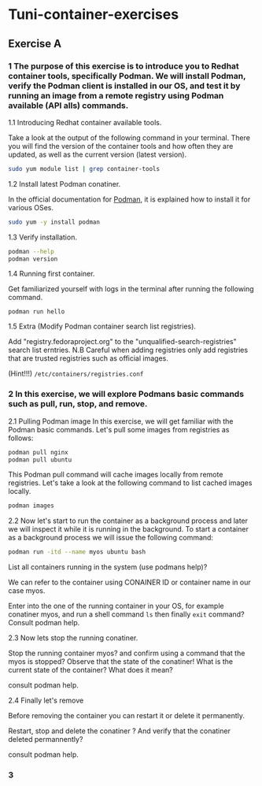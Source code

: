 # Tuni-container-exercises

## Exercise A

### 1 The purpose of this exercise is to introduce you to Redhat container tools, specifically Podman. We will install Podman, verify the Podman client is installed in our OS, and test it by running an image from a remote registry using Podman available (API  alls) commands.  

1.1 Introducing Redhat container available tools.

Take a look at the output of the following command in your terminal. There you will find the version of the container tools and how often they are updated, as well as the current version (latest version).

```sh
sudo yum module list | grep container-tools
```

1.2 Install latest Podman conatiner.

In the official documentation for [Podman](https://podman.io/getting-started/installation), it is explained how to install it for various OSes.

```sh
sudo yum -y install podman
```

1.3 Verify installation.

```sh
podman --help
podman version
```

1.4 Running first container.

Get familiarized yourself with logs in the terminal after running the following command.

`podman run hello`

1.5 Extra (Modify Podman container search list registries).

Add "registry.fedoraproject.org" to the "unqualified-search-registries" search list erntries.
N.B Careful when adding registries only add registries that are trusted registries such as official images.

(Hint!!!) `/etc/containers/registries.conf`

### 2 In this exercise, we will explore Podmans basic commands such as pull, run, stop, and remove.

2.1 Pulling Podman image
In this exercise, we will get familiar with the Podman basic commands. Let's pull some images from registries as follows:

```sh
podman pull nginx
podman pull ubuntu
```

This Podman pull command will cache images locally from remote registries. Let's take a look at the following command to list cached images locally.

```sh
podman images 
```

2.2 Now let's start to run the container as a background process and later we will inspect it while it is running in the background. To start a container as a background process we will issue the following command: 

```sh
podman run -itd --name myos ubuntu bash
```

List all containers running in the system (use podmans help)?

We can refer to the container using CONAINER ID or container name in our case myos.

Enter into the one of the running container in your OS, for example conatiner myos, and run a shell command `ls` then finally `exit` command? Consult podman help.

2.3 Now lets stop the running conatiner.

Stop the running container myos? and confirm using a command that the myos is stopped? Observe that the state of the conatiner! What is the current state of the container? What does it mean?

consult podman help.

2.4 Finally let's remove  

Before removing the container you can restart it or delete it permanently.

Restart, stop and delete the conatiner ?  And verify that the conatiner deleted permannently?

consult podman help.

### 3 
